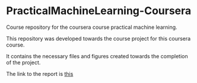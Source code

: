 # PracticalMachineLearning-Coursera
Course repository for the coursera course practical machine learning.

This repository was developed towards the course project for this coursera course. 

It contains the necessary files and figures created towards the completion of the project.

The link to the report is [this]()
